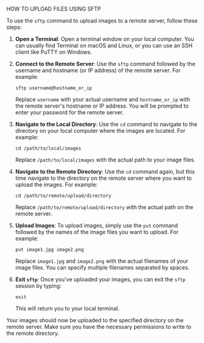 HOW TO UPLOAD FILES USING SFTP

To use the `sftp` command to upload images to a remote server, follow these steps:

1. **Open a Terminal**: Open a terminal window on your local computer. You can usually find Terminal on macOS and Linux, or you can use an SSH client like PuTTY on Windows.

2. **Connect to the Remote Server**: Use the `sftp` command followed by the username and hostname (or IP address) of the remote server. For example:

   ```
   sftp username@hostname_or_ip
   ```

   Replace `username` with your actual username and `hostname_or_ip` with the remote server's hostname or IP address. You will be prompted to enter your password for the remote server.

3. **Navigate to the Local Directory**: Use the `cd` command to navigate to the directory on your local computer where the images are located. For example:

   ```
   cd /path/to/local/images
   ```

   Replace `/path/to/local/images` with the actual path to your image files.

4. **Navigate to the Remote Directory**: Use the `cd` command again, but this time navigate to the directory on the remote server where you want to upload the images. For example:

   ```
   cd /path/to/remote/upload/directory
   ```

   Replace `/path/to/remote/upload/directory` with the actual path on the remote server.

5. **Upload Images**: To upload images, simply use the `put` command followed by the names of the image files you want to upload. For example:

   ```
   put image1.jpg image2.png
   ```

   Replace `image1.jpg` and `image2.png` with the actual filenames of your image files. You can specify multiple filenames separated by spaces.

6. **Exit `sftp`**: Once you've uploaded your images, you can exit the `sftp` session by typing:

   ```
   exit
   ```

   This will return you to your local terminal.

Your images should now be uploaded to the specified directory on the remote server. Make sure you have the necessary permissions to write to the remote directory.

